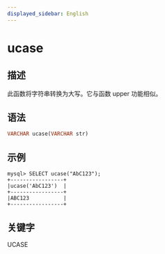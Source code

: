 ```yaml
---
displayed_sidebar: English
---
```


# ucase

## 描述

此函数将字符串转换为大写。它与函数 upper 功能相似。

## 语法

```Haskell
VARCHAR ucase(VARCHAR str)
```

## 示例

```Plain
mysql> SELECT ucase("AbC123");
+-----------------+
|ucase('AbC123')  |
+-----------------+
|ABC123           |
+-----------------+
```

## 关键字

UCASE